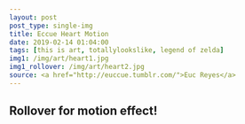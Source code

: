 ```yaml
---
layout: post
post_type: single-img
title: Eccue Heart Motion
date: 2019-02-14 01:04:00
tags: [this is art, totallylookslike, legend of zelda]
img1: /img/art/heart1.jpg
img1_rollover: /img/art/heart2.jpg
source: <a href="http://euccue.tumblr.com/">Euc Reyes</a>
---
```

## Rollover for motion effect!
